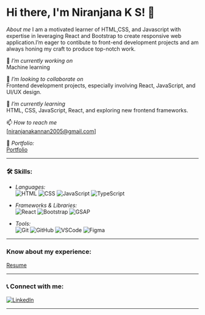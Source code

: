 # Hi there, I'm Niranjana K S! 👋

*About me* 
I am a motivated learner of HTML,CSS, and Javascript  with expertise in leveraging React and Bootstrap to create responsive web application.I’m eager to contibute to  front-end development projects and am always honing my craft to produce top-notch work.

🔭 *I’m currently working on*  
  Machine learning

👯 *I’m looking to collaborate on*  
Frontend development projects, especially involving React, JavaScript, and UI/UX design.


🌱 *I’m currently learning*  
HTML, CSS, JavaScript, React, and exploring new frontend frameworks.

📫 *How to reach me*  
[niranjanakannan2005@gmail.com] 

📁 *Portfolio:*  
[Portfolio](https://www.figma.com/proto/OZBTb4hNLEnQAakwGifVDo/Untitled?node-id=0-1&t=DwKDO5OnOOr1BDAt-1)

---

### 🛠 Skills:
- *Languages:*  
  ![HTML](https://img.shields.io/badge/HTML-E34F26?style=flat&logo=html5&logoColor=white)
  ![CSS](https://img.shields.io/badge/CSS-1572B6?style=flat&logo=css3&logoColor=white)
  ![JavaScript](https://img.shields.io/badge/JavaScript-F7DF1E?style=flat&logo=javascript&logoColor=black)
  ![TypeScript](https://img.shields.io/badge/TypeScript-007ACC?style=flat&logo=typescript&logoColor=white)

- *Frameworks & Libraries:*  
  ![React](https://img.shields.io/badge/React-61DAFB?style=flat&logo=react&logoColor=black)
  ![Bootstrap](https://img.shields.io/badge/Bootstrap-7952B3?style=flat&logo=bootstrap&logoColor=white)
  ![GSAP](https://img.shields.io/badge/GSAP-88CE02?style=flat&logo=greensock&logoColor=white)

- *Tools:*  
  ![Git](https://img.shields.io/badge/Git-F05032?style=flat&logo=git&logoColor=white)
  ![GitHub](https://img.shields.io/badge/GitHub-181717?style=flat&logo=github&logoColor=white)
  ![VSCode](https://img.shields.io/badge/VS_Code-007ACC?style=flat&logo=visual%20studio%20code&logoColor=white)
  ![Figma](https://img.shields.io/badge/Figma-F24E1E?style=flat&logo=figma&logoColor=white)

---

### Know about my experience:
[Resume](https://niranjana26.tiiny.site)

---

### 📞 Connect with me:

[![LinkedIn](https://img.shields.io/badge/LinkedIn-%230077B5.svg?style=flat&logo=linkedin&logoColor=white)]([https://www.linkedin.com/in/your-profile](https://www.linkedin.com/in/niranjana-k-s-it-467a2b2b2?utm_source=share&utm_campaign=share_via&utm_content=profile&utm_medium=android_app))  

---
<!---
NiranjanaKS/NiranjanaKS is a ✨ special ✨ repository because its `README.md` (this file) appears on your GitHub profile.
You can click the Preview link to take a look at your changes.
--->
